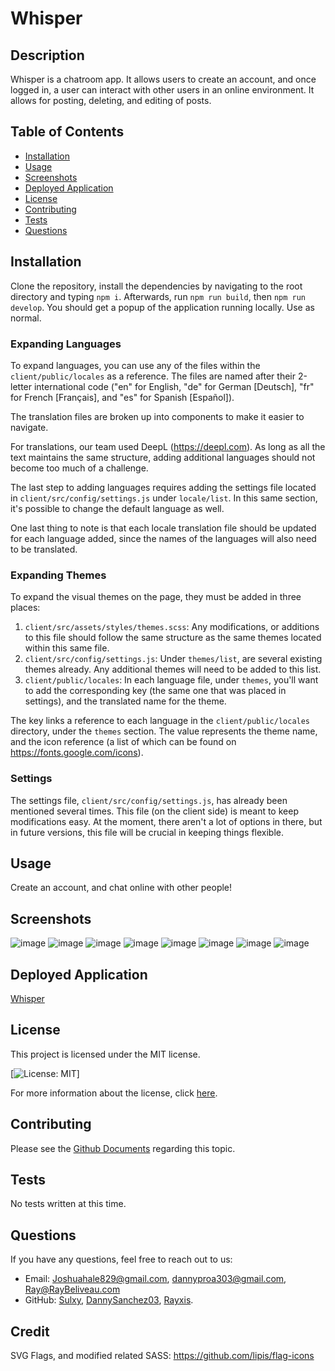 # Whisper

## Description
Whisper is a chatroom app. It allows users to create an account, and once logged in, a user can interact with other users in an online environment. It allows for posting, deleting, and editing of posts. 

## Table of Contents
- [Installation](#installation)
- [Usage](#usage)
- [Screenshots](#screenshots)
- [Deployed Application](#deployed-application)
- [License](#license)
- [Contributing](#contributing)
- [Tests](#tests)
- [Questions](#questions)

## Installation
Clone the repository, install the dependencies by navigating to the root directory and typing `npm i`. Afterwards, run `npm run build`, then `npm run develop`. You should get a popup of the application running locally. Use as normal.

### Expanding Languages
To expand languages, you can use any of the files within the `client/public/locales` as a reference. The files are named after their 2-letter international code ("en" for English, "de" for German [Deutsch], "fr" for French [Français], and "es" for Spanish [Español]).

The translation files are broken up into components to make it easier to navigate.

For translations, our team used DeepL (https://deepl.com). As long as all the text maintains the same structure, adding additional languages should not become too much of a challenge.

The last step to adding languages requires adding the settings file located in `client/src/config/settings.js` under `locale/list`. In this same section, it's possible to change the default language as well.

One last thing to note is that each locale translation file should be updated for each language added, since the names of the languages will also need to be translated.

### Expanding Themes

To expand the visual themes on the page, they must be added in three places:
1. `client/src/assets/styles/themes.scss`: Any modifications, or additions to this file should follow the same structure as the same themes located within this same file.
2. `client/src/config/settings.js`: Under `themes/list`, are several existing themes already. Any additional themes will need to be added to this list.
3. `client/public/locales`: In each language file, under `themes`, you'll want to add the corresponding key (the same one that was placed in settings), and the translated name for the theme.
 
The key links a reference to each language in the `client/public/locales` directory, under the `themes` section. The value represents the theme name, and the icon reference (a list of which can be found on https://fonts.google.com/icons).

### Settings
The settings file, `client/src/config/settings.js`, has already been mentioned several times. This file (on the client side) is meant to keep modifications easy. At the moment, there aren't a lot of options in there, but in future versions, this file will be crucial in keeping things flexible.

## Usage
Create an account, and chat online with other people! 

## Screenshots
![image](https://github.com/Sulxy/Whisper/assets/149080702/dd81916a-389a-4b73-b318-0df54618b9ba)
![image](https://github.com/Sulxy/Whisper/assets/149080702/894bd4de-b21e-4370-a2b1-ed3160d22b83)
![image](https://github.com/Sulxy/Whisper/assets/149080702/edc650f6-e367-46df-b53b-e26fd4897a9f)
![image](https://github.com/Sulxy/Whisper/assets/149080702/d6baa27e-3620-4e86-95f7-37faaeccb5c9)
![image](https://github.com/Sulxy/Whisper/assets/149080702/0ea0edef-2d05-4fec-8f86-b8375790e9ed)
![image](https://github.com/Sulxy/Whisper/assets/149080702/025e7059-4a00-41d4-8bc7-573f03cccf16)
![image](https://github.com/Sulxy/Whisper/assets/149080702/add528e6-5e67-4abc-bece-29d36ea910c5)
![image](https://github.com/Sulxy/Whisper/assets/149080702/af53d2f6-961c-49e4-b491-de089f04b14b)


## Deployed Application
[Whisper](https://whisper-o7m0.onrender.com)

## License
This project is licensed under the MIT license.

[![License: MIT](https://img.shields.io/badge/License-MIT-yellow.svg)]

For more information about the license, click [here](https://opensource.org/licenses/MIT).

## Contributing
Please see the [Github Documents](https://docs.github.com/en/get-started/exploring-projects-on-github/contributing-to-a-project) regarding this topic.

## Tests
No tests written at this time.

## Questions
If you have any questions, feel free to reach out to us:
- Email: Joshuahale829@gmail.com, dannyproa303@gmail.com, Ray@RayBeliveau.com
- GitHub: [Sulxy](https://github.com/Sulxy), [DannySanchez03](https://github.com/DannySanchez03), [Rayxis](https://github.com/rayxis). 

## Credit
SVG Flags, and modified related SASS: https://github.com/lipis/flag-icons
